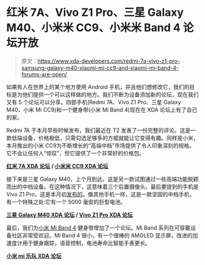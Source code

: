 # 红米 7A、Vivo Z1 Pro、三星 Galaxy M40、小米米 CC9、小米米 Band 4 论坛开放

> 原文：<https://www.xda-developers.com/redmi-7a-vivo-z1-pro-samsung-galaxy-m40-xiaomi-mi-cc9-and-xiaomi-mi-band-4-forums-are-open/>

如果有人在世界上的某个地方使用 Android 手机，并且他们想修改它，我们的目标是为他们提供一个可以这样做的地方。我们不断为设备添加新的论坛，现在我们又有 5 个论坛可以分享。四部手机(Redmi 7A、Vivo Z1 Pro、三星 Galaxy M40、小米 Mi CC9)和一个健身带(小米 Mi Band 4)现在在 XDA 论坛上有了自己的家。

Redmi 7A 于本月早些时候发布，我们最近在 T2 发表了一份完整的评论。这是一款低端设备，价格极低，只需勾选足够多的方框就能让它变得有趣。同样是小米，本月推出的小米 CC9为不断增长的“高端中档”市场提供了令人印象深刻的规格。它不会让任何人“惊叹”，但它提供了一个非常好的价格包。

**[红米 7A XDA 论坛](https://forum.xda-developers.com/redmi-7a) / [小米米 CC9 XDA 论坛](https://forum.xda-developers.com/mi-cc9)**

接下来是三星 Galaxy M40，上个月到达。这是另一款试图通过一些高端功能脱颖而出的中档设备。在这种情况下，这意味着三个后置摄像头。最后要提到的手机是 Vivo Z1 Pro，这是本月初[发布的](https://www.xda-developers.com/vivo-z1pro-hole-punch-display-triple-rear-cameras-5000mah-in-india/)。像其他手机一样，这是一款坚固的中档手机，有一个特殊之处:它有一个 5000 毫安的巨型电池。

**[三星 Galaxy M40 XDA 论坛](https://forum.xda-developers.com/galaxy-m40) / [Vivo Z1 Pro XDA 论坛](https://forum.xda-developers.com/vivo-z1-pro)**

最后，我们为[小米 Mi Band 4](https://www.xda-developers.com/xiaomi-mi-band-4-color-amoled-launched-china/) 健身带增加了一个论坛。Mi Band 系列在可穿戴设备社区非常受欢迎。Mi Band 4 很小，有一个很棒的 AMOLED 显示屏，改进的加速度计用于健身跟踪，语音控制，电池寿命比智能手表更长。

[**小米 mi 乐队 XDA 论坛**](https://forum.xda-developers.com/mi-band-4)